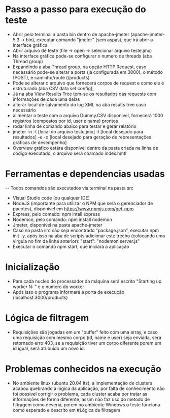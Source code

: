 # Passo a passo para execução do teste

* Abrir pelo terminal a pasta bin dentro de apache-jmeter (apache-jmeter-5.3 -> bin), executar comando "jmeter" (sem aspas), que irá abrir a interface gráfica
* Abrir arquivo de teste (file -> open -> selecionar arquivo teste.jmx)
* Na interface gráfica pode-se configurar o numero de threads (aba Thread group)
* Expandindo a aba Thread group, na opção HTTP Request, caso necessário pode-se alterar a porta (já configurada em 3000), o método (POST), e caminho/route (/products)
* Pode se alterar o arquivo que fornecerá corpos de request e como ele é estruturado (aba CSV data set config),
* Já na aba View Results Tree tem-se os resultados das requests com informações de cada uma delas
* alterar local de salvamento do log XML na aba results tree caso necessário
* alimentar o teste com o arquivo Dummy.CSV disponivel, fornecerá 1000 registros (compostos por id, user e name) prontos
* rodar linha de comando abaixo para testar e gerar relatório
* jmeter -n -t [local do arquivo teste.jmx] -l [local desejado para resultados] -e -o [local desejado para geração de representações gráficas de desempenho]
* Overview gráfico estára disponivel dentro da pasta criada na linha de código executado, o arquivo será chamado index.hmtl

# Ferramentas e dependencias usadas
-- Todos comandos são executados via terminal na pasta src

* Visual Studio code (ou qualquer IDE)
* NodeJS (importante para utilizar o NPM que será o gerenciador de pacotes), disponivel em https://www.npmjs.com/get-npm
* Express, pelo comado: npm intall express
* Nodemon, pelo comando: npm install nodemon
* Jmeter, disponivel na pasta apache-jmeter
* Caso na pasta src não seja encontrado "package.json", executar npm init -y, após isso na aba de scripts adicionar este trecho (colocando uma virgula no fim da 
linha anterior): "start": "nodemon server.js"
* Executar o comando npm start, que iniciará a aplicação

# Inicialização
* Para cada nucleo do processador da máquina será escrito "Starting up worker N: " e o numero do worker
* Após isso o programa informará a porta de execução (localhost:3000/products)

# Lógica de filtragem
* Requisições são jogadas em um "buffer" feito com uma array, e caso uma requisição com mesmo corpo (id, name e user)
seja enviada, será retornado erro 403, se a requisição tiver um corpo diferente porem um id igual, será atribuido um novo id.

# Problemas conhecidos na execução
- No ambiente linux (ubuntu 20.04 lts), a implementação de clusters acabou quebrando a lógica da aplicação, por falta de conhecimento não foi possivel corrigir o problema,
cada cluster acaba por tratar as informações de forma diferente, assim não faz uso do metodo de filtragem como deveria,
porem no ambiente Windows o teste funciona como esperado e descrito em #Lógica de filtragem


